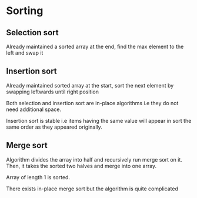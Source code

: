 # Sorting

## Selection sort

Already maintained a sorted array at the end, find the max element to the left and swap it

## Insertion sort

Already maintained sorted array at the start, sort the next element by swapping leftwards until right position


Both selection and insertion sort are in-place algorithms i.e they do not need additional space.

Insertion sort is stable i.e items having the same value will appear in sort the same order as they appeared originally.

## Merge sort

Algorithm divides the array into half and recursively run merge sort on it. Then, it takes the sorted two halves and merge into one array.

Array of length 1 is sorted.

There exists in-place merge sort but the algorithm is quite complicated


